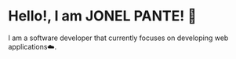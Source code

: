 # Hello!, I am JONEL PANTE! :metal:

I am a software developer that currently focuses on developing web applications:cloud:. 
